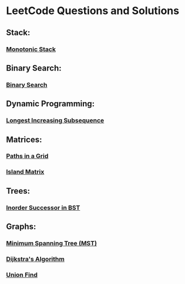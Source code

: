 # LeetCode Questions and Solutions

## Stack:
### [Monotonic Stack](https://github.com/TheBaseCase/LeetCode/blob/main/MonotonicStack/titles.md)

## Binary Search:
### [Binary Search](https://github.com/TheBaseCase/LeetCode/blob/main/BinarySearch/titles.md)

## Dynamic Programming:
### [Longest Increasing Subsequence](https://github.com/TheBaseCase/LeetCode/blob/main/LIS/titles.md)

## Matrices:
### [Paths in a Grid](https://github.com/TheBaseCase/LeetCode/blob/main/PathsInAGrid/titles.md)
### [Island Matrix](https://github.com/TheBaseCase/LeetCode/blob/main/IslandMatrix/titles.md)

## Trees:
### [Inorder Successor in BST](https://github.com/TheBaseCase/LeetCode/blob/main/InOrderSuccessor/titles.md)

## Graphs:
### [Minimum Spanning Tree (MST)](https://github.com/TheBaseCase/LeetCode/blob/main/MST/titles.md)
### [Dijkstra's Algorithm](https://github.com/TheBaseCase/LeetCode/blob/main/Dijkstra/titles.md)
### [Union Find](https://github.com/TheBaseCase/LeetCode/blob/main/UnionFind/titles.md)


